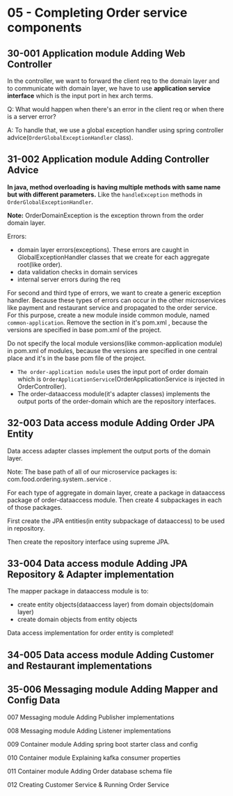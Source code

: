 # 05 - Completing Order service components

## 30-001 Application module Adding Web Controller
In the controller, we want to forward the client req to the domain layer and to communicate with domain layer, we have to use
**application service interface** which is the input port in hex arch terms.

Q: What would happen when there's an error in the client req or when there is a server error?

A: To handle that, we use a global exception handler using spring controller advice(`OrderGlobalExceptionHandler` class).

## 31-002 Application module Adding Controller Advice
**In java, method overloading is having multiple methods with same name but with different parameters.** Like the `handleException` methods
in `OrderGlobalExceptionHandler`.

**Note:** OrderDomainException is the exception thrown from the order domain layer.

Errors:
- domain layer errors(exceptions). These errors are caught in <aggregate >GlobalExceptionHandler classes that we create for 
each aggregate root(like order).
- data validation checks in domain services
- internal server errors during the req

For second and third type of errors, we want to create a generic exception handler. Because these types of errors can occur in the other
microservices like payment and restaurant service and propagated to the order service.
For this purpose, create a new module inside common module, named `common-application`. Remove the <properties> section in it's pom.xml ,
because the versions are specified in base pom.xml of the project.

Do not specify the local module versions(like common-application module) in pom.xml of modules, because the versions are specified in
one central place and it's in the base pom file of the project.

- `The order-application module` uses the input port of order domain which is `OrderApplicationService`(OrderApplicationService is injected
in OrderController). 
- The order-dataaccess module(it's adapter classes) implements the output ports of the order-domain which are the repository interfaces.

## 32-003 Data access module Adding Order JPA Entity
Data access adapter classes implement the output ports of the domain layer.

Note: The base path of all of our microservice packages is: com.food.ordering.system.<micro service name>.service .

For each type of aggregate in domain layer, create a package in dataaccess package of order-dataaccess module.
Then create 4 subpackages in each of those packages.

First create the JPA entities(in entity subpackage of dataaccess) to be used in repository.

Then create the repository interface using supreme JPA.

## 33-004 Data access module Adding JPA Repository & Adapter implementation
The mapper package in dataaccess module is to:
- create entity objects(dataaccess layer) from domain objects(domain layer)
- create domain objects from entity objects

Data access implementation for order entity is completed!

## 34-005 Data access module Adding Customer and Restaurant implementations

## 35-006 Messaging module Adding Mapper and Config Data

007 Messaging module Adding Publisher implementations

008 Messaging module Adding Listener implementations

009 Container module Adding spring boot starter class and config

010 Container module Explaining kafka consumer properties

011 Container module Adding Order database schema file

012 Creating Customer Service & Running Order Service